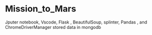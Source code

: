 # Mission_to_Mars
Jputer notebook, Vscode, Flask , BeautifulSoup, splinter, Pandas , and ChromeDriverManager
stored data in mongodb
